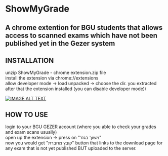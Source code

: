# ShowMyGrade
A chrome extention for BGU students that allows access to scanned exams which have not been published yet in the Gezer system
-----------

INSTALLATION
-------------
unzip ShowMyGrade - chrome extension.zip file\
install the extension via chrome://extensions\
allow developer mode -> load unpacked -> choose the dir. you extracted\
after that the extension installed (you can disable developer mode)\

[![IMAGE ALT TEXT](http://img.youtube.com/vi/BU-xamqOOiQ/0.jpg)]([http://www.youtube.com/watch?v=BU-xamqOOiQ](https://www.youtube.com/watch?v=BU-xamqOOiQ) "משוך בגזר תוסף לסטודנטים בבן גוריון")


HOW TO USE
-----------
login to your BGU GEZER account (where you able to check your grades and exam scans usually)\
open up the extension -> press on "משוך בגזר"             
now you would get "קובץ מחברת" button that links to the download page for any exam that is not yet published BUT uploaded to the server.
